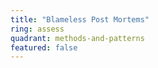 ```yaml
---
title: "Blameless Post Mortems"
ring: assess
quadrant: methods-and-patterns
featured: false
---
```


